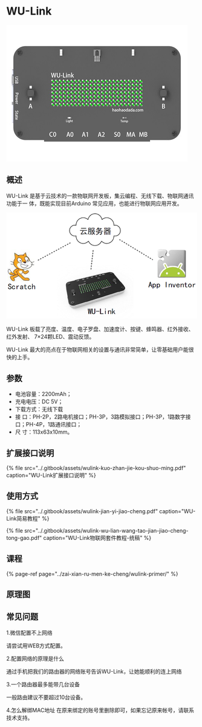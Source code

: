 # WU-Link

![](../.gitbook/assets/wulink.jpeg)

## 概述

WU-Link 是基于云技术的一款物联网开发板，集云编程、无线下载、物联网通讯功能于一 体，既能实现目前Arduino 常见应用，也能进行物联网应用开发。

![](../.gitbook/assets/bb00.PNG)

WU-Link 板载了亮度、温度、电子罗盘、加速度计、按键、蜂鸣器、红外接收、红外发射、 7×24颗LED、震动反馈。

WU-Link 最大的亮点在于物联网相关的设置与通讯非常简单，让零基础用户能很快的上手。

## 参数

* 电池容量：2200mAh；
* 充电电压：DC 5V；
* 下载方式：无线下载
* 接        口：PH-2P，2路电机接口；PH-3P，3路模拟接口；PH-3P，1路数字接口；PH-4P，1路通讯接口；
* 尺        寸：113x63x10mm。

## 扩展接口说明

{% file src="../.gitbook/assets/wulink-kuo-zhan-jie-kou-shuo-ming.pdf" caption="WU-Link扩展接口说明" %}

## 使用方式

{% file src="../.gitbook/assets/wulink-jian-yi-jiao-cheng.pdf" caption="WU-Link简易教程" %}

{% file src="../.gitbook/assets/wulink-wu-lian-wang-tao-jian-jiao-cheng-tong-gao.pdf" caption="WU-Link物联网套件教程-统稿" %}

## 课程

{% page-ref page="../zai-xian-ru-men-ke-cheng/wulink-primer/" %}

## 原理图

## 常见问题

1.微信配置不上网络

请尝试用WEB方式配置。

2.配置网络的原理是什么

通过手机把我们的路由器的网络账号告诉WU-Link，让她能顺利的连上网络

3.一个路由器最多能带几台设备

一般路由建议不要超过10台设备。

4.怎么解绑MAC地址 在原来绑定的账号里删除即可，如果忘记原来帐号，请联系技术支持。

